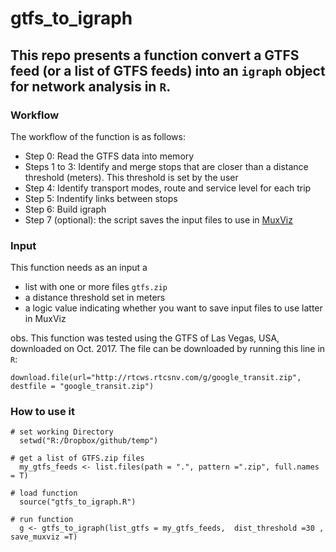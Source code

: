 # gtfs_to_igraph

## This repo presents a function convert a GTFS feed (or a list of GTFS feeds) into an `igraph` object for network analysis in `R`.


### Workflow
The workflow of the function is as follows:
 - Step 0: Read the GTFS data into memory
 - Steps 1 to 3: Identify and merge stops that are closer than a distance threshold (meters). This threshold is set by the user
 - Step 4: Identify transport modes, route and service level for each trip
 - Step 5: Indentify links between stops
 - Step 6: Build igraph
 - Step 7 (optional): the script saves the input files to use in [MuxViz](https://github.com/manlius/muxViz)



### Input
This function needs as an input a 
 - list with one or more files `gtfs.zip`
 - a distance threshold set in meters
 - a logic value indicating whether you want to save input files to use latter in MuxViz

obs. This function was tested using the GTFS of Las Vegas, USA, downloaded on Oct. 2017. The file can be downloaded by running this line in `R`: 

`download.file(url="http://rtcws.rtcsnv.com/g/google_transit.zip", destfile = "google_transit.zip")`


### How to use it
```
# set working Directory
  setwd("R:/Dropbox/github/temp")

# get a list of GTFS.zip files
  my_gtfs_feeds <- list.files(path = ".", pattern =".zip", full.names = T)

# load function
  source("gtfs_to_igraph.R")

# run function
  g <- gtfs_to_igraph(list_gtfs = my_gtfs_feeds,  dist_threshold =30 , save_muxviz =T)
```




